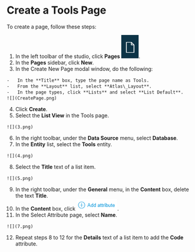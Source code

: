 # Create a Tools Page

To create a page, follow these steps:

1.   In the left toolbar of the studio, click **Pages** ![](Page.png). 
2.   In the **Pages** sidebar, click **New**. 
3.   In the Create New Page modal window, do the following: 

    -   In the **Title** box, type the page name as Tools.
    -   From the **Layout** list, select **Atlas\_Layout**.
    -   In the page types, click **Lists** and select **List Default**.
    ![](CreatePage.png)

4.   Click **Create**. 
5.   Select the **List View** in the Tools page. 

    ![](3.png)

6.   In the right toolbar, under the **Data Source** menu, select **Database**. 
7.   In the **Entity** list, select the **Tools** entity. 

    ![](4.png)

8.   Select the **Title** text of a list item. 

    ![](5.png)

9.   In the right toolbar, under the **General** menu, in the **Content** box, delete the text **Title**. 
10.  In the **Content** box, click ![](6.png). 
11.  In the Select Attribute page, select **Name**. 

    ![](7.png)

12.  Repeat steps 8 to 12 for the **Details** text of a list item to add the **Code** attribute. 

